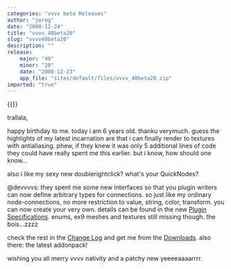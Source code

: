 ```yaml
---
categories: "vvvv beta Releases"
author: "joreg"
date: "2008-12-24"
title: "vvvv_40beta20"
slug: "vvvv40beta20"
description: ""
release: 
    major: "40"
    minor: "20"
    date: "2008-12-23"
    app_file: "sites/default/files/vvvv_40beta20.zip"
imported: "true"
---
```


{{<previousRelease>}}


trallala,

happy birthday to me. today i am 6 years old. thanku verymuch. guess the highlights of my latest incarnation are that i can finally render to textures with antialiasing. phew, if they knew it was only 5 additional lines of code they could have really spent me this earlier. but i know, how should one know... 

also i like my sexy new doublerightclick? what's your QuickNodes?

@devvvvs: they spent me some new interfaces so that you plugin writers can now define arbitrary types for connections. so just like my ordinary node-connections, no more restriction to value, string, color, transform. you can now create your very own. details can be found in the new [Plugin Specifications](http://vvvv.org/pluginspecs/). enums, ex9 meshes and textures still missing though. the bois...zzzz

check the rest in the [Change Log](https://betadocs.vvvv.org/changelog/core/change-log-vvvv40beta20.html) and get me from the [Downloads](https://vvvv.org/downloads). 
also there: the latest addonpack!

wishing you all merry vvvv nativity
and a patchy new yeeeeaaaarrrr.